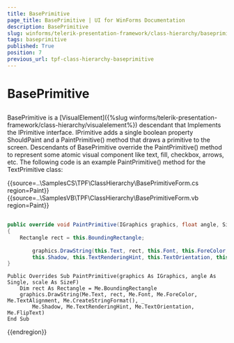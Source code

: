 ```yaml
---
title: BasePrimitive
page_title: BasePrimitive | UI for WinForms Documentation
description: BasePrimitive
slug: winforms/telerik-presentation-framework/class-hierarchy/baseprimitive
tags: baseprimitive
published: True
position: 7
previous_url: tpf-class-hierarchy-baseprimitive
---
```


# BasePrimitive

## 

BasePrimitive is a [VisualElement]({%slug winforms/telerik-presentation-framework/class-hierarchy/visualelement%}) descendant that Implements the IPrimitive interface. IPrimitive adds a single boolean property ShouldPaint and a PaintPrimitive() method that draws a primitive to the screen. Descendants of BasePrimitive override the PaintPrimitive() method to represent some atomic visual component like text, fill, checkbox, arrows, etc. The following code is an example PaintPrimitive() method for the TextPrimitive class:

{{source=..\SamplesCS\TPF\ClassHierarchy\BasePrimitiveForm.cs region=Paint}} 
{{source=..\SamplesVB\TPF\ClassHierarchy\BasePrimitiveForm.vb region=Paint}} 

````C#
            
public override void PaintPrimitive(IGraphics graphics, float angle, SizeF scale)
{
    Rectangle rect = this.BoundingRectangle;
    
        graphics.DrawString(this.Text, rect, this.Font, this.ForeColor, this.TextAlignment, this.CreateStringFormat(),
        this.Shadow, this.TextRenderingHint, this.TextOrientation, this.FlipText);
}

````
````VB.NET
Public Overrides Sub PaintPrimitive(graphics As IGraphics, angle As Single, scale As SizeF)
    Dim rect As Rectangle = Me.BoundingRectangle
    graphics.DrawString(Me.Text, rect, Me.Font, Me.ForeColor, Me.TextAlignment, Me.CreateStringFormat(), _
        Me.Shadow, Me.TextRenderingHint, Me.TextOrientation, Me.FlipText)
End Sub

````

{{endregion}} 
